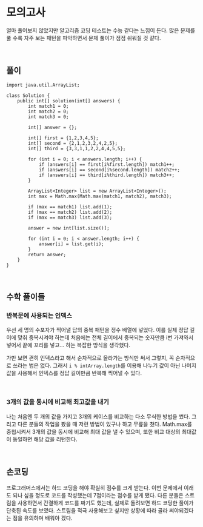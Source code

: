 # 모의고사
얼마 풀어보지 않았지만 알고리즘 코딩 테스트는 수능 같다는 느낌이 든다.
많은 문제를 풀 수록 자주 보는 패턴을 파악하면서 문제 풀이가 점점 쉬워질 것 같다.

<br>

## 풀이
```
import java.util.ArrayList;

class Solution {
    public int[] solution(int[] answers) {
        int match1 = 0; 
        int match2 = 0; 
        int match3 = 0;
        
        int[] answer = {};
        
        int[] first = {1,2,3,4,5};
        int[] second = {2,1,2,3,2,4,2,5};
        int[] third = {3,3,1,1,2,2,4,4,5,5};
        
        for (int i = 0; i < answers.length; i++) {
            if (answers[i] == first[i%first.length]) match1++;
            if (answers[i] == second[i%second.length]) match2++;
            if (answers[i] == third[i%third.length]) match3++;
        }
        
        ArrayList<Integer> list = new ArrayList<Integer>();
        int max = Math.max(Math.max(match1, match2), match3);
        
        if (max == match1) list.add(1);
        if (max == match2) list.add(2);
        if (max == match3) list.add(3);
        
        answer = new int[list.size()];
        
        for (int i = 0; i < answer.length; i++) {
            answer[i] = list.get(i);
        }
        return answer;
    }
}
```

<br>

## 수학 풀이들
### 반복문에 사용되는 인덱스
우선 세 명의 수포자가 찍어낼 답의 중복 패턴을 정수 배열에 넣었다.
이를 실제 정답 길이에 맞춰 중복시켜야 하는데 처음에는 전체 길이에서 중복되는 숫자만큼 i번 가져와서 넣어서 끝에 꼬리를 넣고... 하는 복잡한 방식을 생각했다.

가만 보면 괜히 인덱스라고 해서 순차적으로 올라가는 방식만 써서 그렇지, 꼭 순차적으로 쓰라는 법은 없다.
그래서 `i % intArray.length`를 이용해 나누기 값이 아닌 나머지 값을 사용해서 인덱스를 정답 길이만큼 반복해 찍어낼 수 있다.

<br>

### 3개의 값을 동시에 비교해 최고값을 내기
나는 처음엔 두 개의 값을 가지고 3개의 케이스를 비교하는 다소 무식한 방법을 썼다.
그리고 다른 분들의 작업을 봤을 때 저런 방법이 있구나 하고 무릎을 쳤다.
Math.max를 중첩시켜서 3개의 값을 동시에 비교해 최대 값을 낼 수 있으며, 또한 비교 대상의 최대값이 동일하면 해당 값을 리턴한다.

<br>

## 손코딩
프로그래머스에서는 하드 코딩을 해야 확실히 점수를 크게 받는다.
이번 문제에서 이래도 되나 싶을 정도로 코드를 작성했는데 7점이라는 점수를 받게 됐다.
다른 분들은 스트림을 사용하면서 간결하게 코드를 짜기도 했는데, 실제로 돌려보면 하드 코딩한 풀이가 단축된 속도를 보였다.
스트림을 적극 사용해보고 싶지만 상황에 따라 골라 써야되겠다는 점을 유의하며 배워야 겠다.
